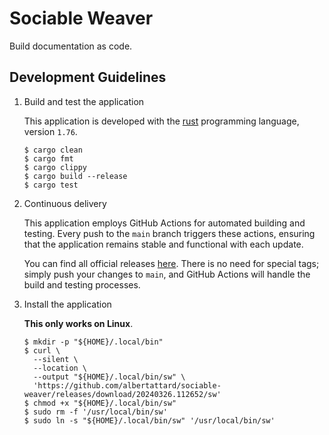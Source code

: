 # Sociable Weaver

Build documentation as code.

## Development Guidelines

1. Build and test the application

   This application is developed with the
   [rust](https://www.rust-lang.org/tools/install) programming language, version
   `1.76`.

   ```shell
   $ cargo clean
   $ cargo fmt
   $ cargo clippy
   $ cargo build --release
   $ cargo test
   ```

2. Continuous delivery

   This application employs GitHub Actions for automated building and testing.
   Every push to the `main` branch triggers these actions, ensuring that the
   application remains stable and functional with each update.

   You can find all official releases
   [here](https://github.com/albertattard/sociable-weaver/releases). There is no
   need for special tags; simply push your changes to `main`, and GitHub Actions
   will handle the build and testing processes.

3. Install the application

   **This only works on Linux**.

   ```shell
   $ mkdir -p "${HOME}/.local/bin"
   $ curl \
     --silent \
     --location \
     --output "${HOME}/.local/bin/sw" \
     'https://github.com/albertattard/sociable-weaver/releases/download/20240326.112652/sw'
   $ chmod +x "${HOME}/.local/bin/sw"
   $ sudo rm -f '/usr/local/bin/sw'
   $ sudo ln -s "${HOME}/.local/bin/sw" '/usr/local/bin/sw'
   ```
